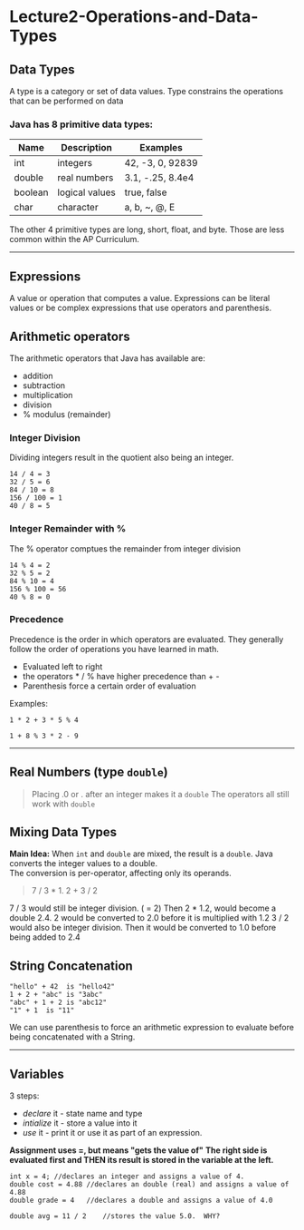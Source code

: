 # Lecture2-Operations-and-Data-Types

## Data Types 
A type is a category or set of data values. Type constrains the operations that can be performed on data

### Java has 8 primitive data types:

| Name | Description | Examples |
| ---- | ------------| ---------|
| int | integers | 42, -3, 0, 92839|
| double | real numbers | 3.1, -.25, 8.4e4 |
| boolean | logical values | true, false |
| char | character | a, b, ~, @, E|

The other 4 primitive types are long, short, float, and byte.  Those are less common within the AP Curriculum.  

---

## Expressions
A value or operation that computes a value.  Expressions can be literal values or be complex expressions that use operators and parenthesis.  

## Arithmetic operators
The arithmetic operators that Java has available are:
-  addition  
-  subtraction  
-  multiplication  
-  division  
- %   modulus (remainder)  

### Integer Division
Dividing integers result in the quotient also being an integer. 
```
14 / 4 = 3
32 / 5 = 6
84 / 10 = 8
156 / 100 = 1
40 / 8 = 5
```
### Integer Remainder with % 
The % operator comptues the remainder from integer division
```
14 % 4 = 2
32 % 5 = 2
84 % 10 = 4
156 % 100 = 56 
40 % 8 = 0
```

### Precedence
Precedence is the order in which operators are evaluated.  They generally follow the order of operations you have learned in math.  
- Evaluated left to right
- the operators * / % have higher precedence than + - 
- Parenthesis force a certain order of evaluation

Examples: 
```
1 * 2 + 3 * 5 % 4

1 + 8 % 3 * 2 - 9 

```

---

## Real Numbers (type `double`)

> Placing .0 or . after an integer makes it a `double`
> The operators all still work with `double`

## Mixing Data Types

**Main Idea:** When `int` and `double` are mixed, the result is a `double`.  Java converts the integer values to a double.  
The conversion is per-operator, affecting only its operands.  
> 7 / 3 * 1. 2 + 3 / 2  

7 / 3 would still be integer division.  ( = 2) 
Then 2 * 1.2, would become a double 2.4.  2 would be converted to 2.0 before it is multiplied with 1.2 
3 / 2 would also be integer division.  Then it would be converted to 1.0 before being added to 2.4 


## String Concatenation

```
"hello" + 42  is "hello42"  
1 + 2 + "abc" is "3abc"  
"abc" + 1 + 2 is "abc12"
"1" + 1  is "11"  
```  
We can use parenthesis to force an arithmetic expression to evaluate before being concatenated with a String.  


--- 

## Variables
3 steps:  
- *declare* it  - state name and type
- *intialize* it  - store a value into it
- *use* it  - print it or use it as part of an expression. 

**Assignment uses =, but means "gets the value of"**
**The right side is evaluated first and THEN its result is stored in the variable at the left.**

```
int x = 4; //declares an integer and assigns a value of 4. 
double cost = 4.88 //declares an double (real) and assigns a value of 4.88
double grade = 4   //declares a double and assigns a value of 4.0 

double avg = 11 / 2    //stores the value 5.0.  WHY? 
```
